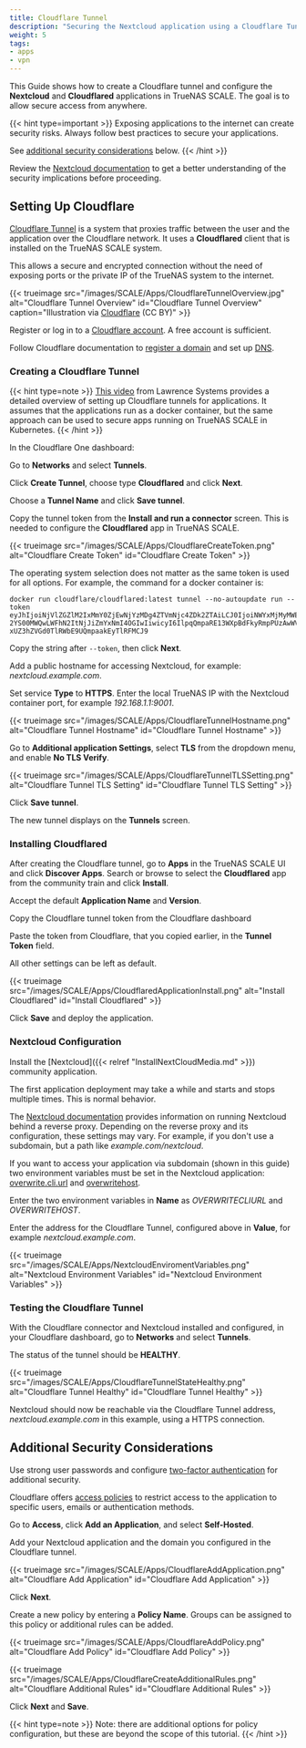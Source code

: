 ```yaml
---
title: Cloudflare Tunnel
description: "Securing the Nextcloud application using a Cloudflare Tunnel."
weight: 5
tags:
- apps
- vpn
---
```


This Guide shows how to create a Cloudflare tunnel and configure the **Nextcloud** and **Cloudflared** applications in TrueNAS SCALE.
The goal is to allow secure access from anywhere.

{{< hint type=important >}}
Exposing applications to the internet can create security risks.
Always follow best practices to secure your applications.

See [additional security considerations](#additional-security-considerations) below.
{{< /hint >}}

Review the [Nextcloud documentation](https://docs.nextcloud.com/server/latest/admin_manual/configuration_server/reverse_proxy_configuration.html) to get a better understanding of the security implications before proceeding.

## Setting Up Cloudflare

[Cloudflare Tunnel](https://developers.cloudflare.com/cloudflare-one/connections/connect-networks/) is a system that proxies traffic between the user and the application over the Cloudflare network.
It uses a **Cloudflared** client that is installed on the TrueNAS SCALE system.

This allows a secure and encrypted connection without the need of exposing ports or the private IP of the TrueNAS system to the internet.

{{< trueimage src="/images/SCALE/Apps/CloudflareTunnelOverview.jpg" alt="Cloudflare Tunnel Overview" id="Cloudflare Tunnel Overview" caption="Illustration via [Cloudflare](https://developers.cloudflare.com/cloudflare-one/connections/connect-networks/) (CC BY)" >}}

Register or log in to a [Cloudflare account](https://dash.cloudflare.com/sign-up).
A free account is sufficient.

Follow Cloudflare documentation to [register a domain](https://developers.cloudflare.com/registrar/) and set up [DNS](https://developers.cloudflare.com/dns/).

### Creating a Cloudflare Tunnel

{{< hint type=note >}}
[This video](https://www.youtube.com/watch?v=eojWaJQvqiw) from Lawrence Systems provides a detailed overview of setting up Cloudflare tunnels for applications.
It assumes that the applications run as a docker container, but the same approach can be used to secure apps running on TrueNAS SCALE in Kubernetes.
{{< /hint >}}

In the Cloudflare One dashboard:

Go to **Networks** and select **Tunnels**.

Click **Create Tunnel**, choose type **Cloudflared** and click **Next**.

Choose a **Tunnel Name** and click **Save tunnel**.

Copy the tunnel token from the **Install and run a connector** screen.
This is needed to configure the **Cloudflared** app in TrueNAS SCALE.

{{< trueimage src="/images/SCALE/Apps/CloudflareCreateToken.png" alt="Cloudflare Create Token" id="Cloudflare Create Token" >}}

The operating system selection does not matter as the same token is used for all options.
For example, the command for a docker container is:

```
docker run cloudflare/cloudflared:latest tunnel --no-autoupdate run --token 
eyJhIjoiNjVlZGZlM2IxMmY0ZjEwNjYzMDg4ZTVmNjc4ZDk2ZTAiLCJ0IjoiNWYxMjMyMWEtZjE
2YS00MWQwLWFhN2ItNjJiZmYxNmI4OGIwIiwicyI6IlpqQmpaRE13WXpBdFkyRmpPUzAwWVRCbU
xUZ3hZVGd0TlRWbE9UQmpaakEyTlRFMCJ9
```

Copy the string after `--token`, then click **Next**.

Add a public hostname for accessing Nextcloud, for example: *nextcloud.example.com*.

Set service **Type** to **HTTPS**.
Enter the local TrueNAS IP with the Nextcloud container port, for example *192.168.1.1:9001*.

{{< trueimage src="/images/SCALE/Apps/CloudflareTunnelHostname.png" alt="Cloudflare Tunnel Hostname" id="Cloudflare Tunnel Hostname" >}}

Go to **Additional application Settings**, select **TLS** from the dropdown menu, and enable **No TLS Verify**.

{{< trueimage src="/images/SCALE/Apps/CloudflareTunnelTLSSetting.png" alt="Cloudflare Tunnel TLS Setting" id="Cloudflare Tunnel TLS Setting" >}}

Click **Save tunnel**.

The new tunnel displays on the **Tunnels** screen.

### Installing Cloudflared

After creating the Cloudflare tunnel, go to **Apps** in the TrueNAS SCALE UI and click **Discover Apps**.
Search or browse to select the **Cloudflared** app from the community train and click **Install**.

Accept the default **Application Name** and **Version**.

Copy the Cloudflare tunnel token from the Cloudflare dashboard

Paste the token from Cloudflare, that you copied earlier, in the **Tunnel Token** field.

All other settings can be left as default.

{{< trueimage src="/images/SCALE/Apps/CloudflaredApplicationInstall.png" alt="Install Cloudflared" id="Install Cloudflared" >}}

Click **Save** and deploy the application.

### Nextcloud Configuration

Install the [Nextcloud]({{< relref "InstallNextCloudMedia.md" >}}) community application.

The first application deployment may take a while and starts and stops multiple times.
This is normal behavior.

The [Nextcloud documentation](https://docs.nextcloud.com/server/latest/admin_manual/configuration_server/reverse_proxy_configuration.html) provides information on running Nextcloud behind a reverse proxy.
Depending on the reverse proxy and its configuration, these settings may vary.
For example, if you don't use a subdomain, but a path like *example.com/nextcloud*.

If you want to access your application via subdomain (shown in this guide) two environment variables must be set in the Nextcloud application: [overwrite.cli.url](https://docs.nextcloud.com/server/latest/admin_manual/configuration_server/config_sample_php_parameters.html#overwrite-cli-url) and [overwritehost](https://docs.nextcloud.com/server/latest/admin_manual/configuration_server/config_sample_php_parameters.html#overwritehost).

Enter the two environment variables in **Name** as *OVERWRITECLIURL* and *OVERWRITEHOST*.

Enter the address for the Cloudflare Tunnel, configured above in **Value**, for example *nextcloud.example.com*.

{{< trueimage src="/images/SCALE/Apps/NextcloudEnviromentVariables.png" alt="Nextcloud Environment Variables" id="Nextcloud Environment Variables" >}}

### Testing the Cloudflare Tunnel

With the Cloudflare connector and Nextcloud installed and configured, in your Cloudflare dashboard, go to **Networks** and select **Tunnels**.

The status of the tunnel should be **HEALTHY**.

{{< trueimage src="/images/SCALE/Apps/CloudflareTunnelStateHealthy.png" alt="Cloudflare Tunnel Healthy" id="Cloudflare Tunnel Healthy" >}}

Nextcloud should now be reachable via the Cloudflare Tunnel address, *nextcloud.example.com* in this example, using a HTTPS connection.

## Additional Security Considerations

Use strong user passwords and configure [two-factor authentication](https://docs.nextcloud.com/server/latest/admin_manual/configuration_user/two_factor-auth.html) for additional security.

Cloudflare offers [access policies](https://developers.cloudflare.com/cloudflare-one/policies/access/) to restrict access to the application to specific users, emails or authentication methods.

Go to **Access**, click **Add an Application**, and select **Self-Hosted**.

Add your Nextcloud application and the domain you configured in the Cloudflare tunnel.

{{< trueimage src="/images/SCALE/Apps/CloudflareAddApplication.png" alt="Cloudflare Add Application" id="Cloudflare Add Application" >}}

Click **Next**.

Create a new policy by entering a **Policy Name**. Groups can be assigned to this policy or additional rules can be added.

{{< trueimage src="/images/SCALE/Apps/CloudflareAddPolicy.png" alt="Cloudflare Add Policy" id="Cloudflare Add Policy" >}}

{{< trueimage src="/images/SCALE/Apps/CloudflareCreateAdditionalRules.png" alt="Cloudflare Additional Rules" id="Cloudflare Additional Rules" >}}

Click **Next** and **Save**.

{{< hint type=note >}}
Note: there are additional options for policy configuration, but these are beyond the scope of this tutorial.
{{< /hint >}}
